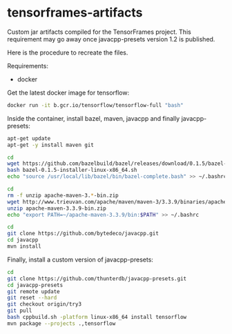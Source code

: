 # tensorframes-artifacts
Custom jar artifacts compiled for the TensorFrames project. This requirement may go away once
 javacpp-presets version 1.2 is published.

Here is the procedure to recreate the files.

Requirements:
 - docker

Get the latest docker image for tensorflow:

```bash
docker run -it b.gcr.io/tensorflow/tensorflow-full "bash"
```

Inside the container, install bazel, maven, javacpp and finally javacpp-presets:

```bash
apt-get update
apt-get -y install maven git

cd
wget https://github.com/bazelbuild/bazel/releases/download/0.1.5/bazel-0.1.5-installer-linux-x86_64.sh
bash bazel-0.1.5-installer-linux-x86_64.sh
echo "source /usr/local/lib/bazel/bin/bazel-complete.bash" >> ~/.bashrc

cd
rm -f unzip apache-maven-3.*-bin.zip
wget http://www.trieuvan.com/apache/maven/maven-3/3.3.9/binaries/apache-maven-3.3.9-bin.zip
unzip apache-maven-3.3.9-bin.zip
echo "export PATH=~/apache-maven-3.3.9/bin:$PATH" >> ~/.bashrc

cd
git clone https://github.com/bytedeco/javacpp.git
cd javacpp
mvn install
```

Finally, install a custom version of javacpp-presets:
```bash
cd
git clone https://github.com/thunterdb/javacpp-presets.git
cd javacpp-presets
git remote update
git reset --hard
git checkout origin/try3
git pull
bash cppbuild.sh -platform linux-x86_64 install tensorflow
mvn package --projects .,tensorflow
```
